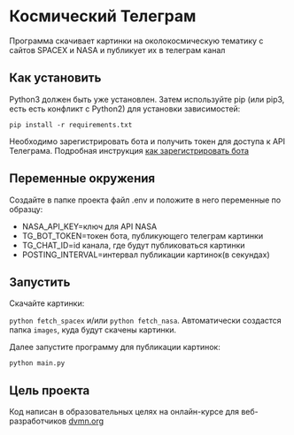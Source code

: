 # Космический Телеграм


Программа скачивает картинки на околокосмическую тематику с сайтов SPACEX и NASA
и публикует их в телеграм канал


## Как установить

Python3 должен быть уже установлен. Затем используйте pip (или pip3, есть есть конфликт с Python2) для установки зависимостей:

`pip install -r requirements.txt`

Необходимо зарегистрировать бота и получить токен для доступа к API Телеграма. 
Подробная инструкция [как зарегистрировать бота](https://way23.ru/%D1%80%D0%B5%D0%B3%D0%B8%D1%81%D1%82%D1%80%D0%B0%D1%86%D0%B8%D1%8F-%D0%B1%D0%BE%D1%82%D0%B0-%D0%B2-telegram.html)


## Переменные окружения

Создайте в папке проекта файл .env и положите в него переменные по образцу:
* NASA_API_KEY=ключ для API NASA
* TG_BOT_TOKEN=токен бота, публикующего телеграм картинки
* TG_CHAT_ID=id канала, где будут публиковаться картинки
* POSTING_INTERVAL=интервал публикации картинок(в секундах)

## Запустить

Скачайте картинки:

`python fetch_spacex` и/или `python fetch_nasa`. Автоматически создастся папка `images`, куда будут скачены картинки.

Далее запустите программу для публикации картинок:

`python main.py`


## Цель проекта

Код написан в образовательных целях на онлайн-курсе для веб-разработчиков [dvmn.org](dvmn.org)
